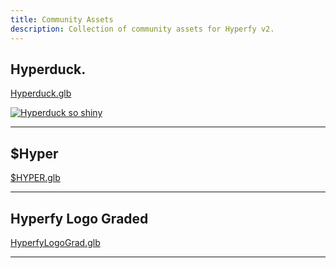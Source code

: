 ```yaml
---
title: Community Assets
description: Collection of community assets for Hyperfy v2.
---
```



## Hyperduck.

[Hyperduck.glb](https://github.com/Innkeeping/Hyperfy.how/blob/5d3ab51868a7e562412453c6f4a4d2a5625fb1f4/public/assets/hyperduck.glb)


<script type="module" src="https://unpkg.com/@google/model-viewer/dist/model-viewer.min.js"></script>

<model-viewer src="/assets/hyperduck.glb" alt="Hyperduck" camera-controls auto-rotate width="1600" height="1200"></model-viewer>

[![Hyperduck so shiny](/assets/hyperduck.webp)](/assets/hyperduck.webp)

---

## $Hyper

[$HYPER.glb](https://github.com/Innkeeping/Hyperfy.how/blob/5d3ab51868a7e562412453c6f4a4d2a5625fb1f4/public/assets/%24HYPER.glb)


<model-viewer src="/assets/$HYPER.glb" alt="$Hyper" camera-controls auto-rotate width="1600" height="1200"></model-viewer>

---

## Hyperfy Logo Graded

[HyperfyLogoGrad.glb](https://github.com/Innkeeping/Hyperfy.how/blob/5d3ab51868a7e562412453c6f4a4d2a5625fb1f4/public/assets/%24HYPER.glb)

<model-viewer src="/assets/HyperfyLogoGrad.glb" alt="$HyperGraded" camera-controls auto-rotate width="1600" height="1200"></model-viewer>

---

